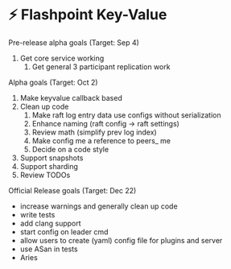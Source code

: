 # :zap: Flashpoint Key-Value

Pre-release alpha goals (Target: Sep 4)

1. Get core service working
   1. Get general 3 participant replication work

Alpha goals (Target: Oct 2)

1. Make keyvalue callback based
2. Clean up code
   1. Make raft log entry data use configs without serialization
   2. Enhance naming (raft config -> raft settings)
   3. Review math (simplify prev log index)
   4. Make config me a reference to peers_ me
   5. Decide on a code style
3. Support snapshots
4. Support sharding
5. Review TODOs

Official Release goals (Target: Dec 22)

* increase warnings and generally clean up code
* write tests
* add clang support
* start config on leader cmd
* allow users to create (yaml) config file for plugins and server
* use ASan in tests
* Aries